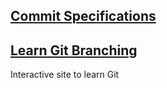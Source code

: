 
## [Commit Specifications](https://www.conventionalcommits.org/en/v1.0.0/)

## [Learn Git Branching](https://learngitbranching.js.org/)
Interactive site to learn Git